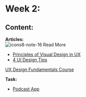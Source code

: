 # Week 2: 

## Content:

 **Articles:** <br>
 ![icons8-note-16](https://user-images.githubusercontent.com/108477138/204140045-9378623b-2bfb-46a9-b38b-3bf04c54c7a5.png) Read More
- [Principles of Visual Design in UX](https://www.nngroup.com/articles/principles-visual-design/)
- [4 UI Design Tips](https://www.interaction-design.org/literature/article/4-ui-design-tips-every-designer-needs-to-know)

[UX Design Fundamentals Course](https://maharatech.gov.eg/course/view.php?id=1231)

 **Task:**
 - [Podcast App](https://dribbble.com/shots/20402022-Podcast-App-iOS-Android-mobile-application)
